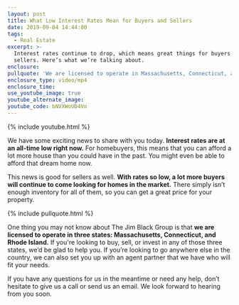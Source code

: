 ```yaml
---
layout: post
title: What Low Interest Rates Mean for Buyers and Sellers
date: 2019-09-04 14:44:00
tags:
  - Real Estate
excerpt: >-
  Interest rates continue to drop, which means great things for buyers and
  sellers. Here’s what we’re talking about.
enclosure:
pullquote: 'We are licensed to operate in Massachusetts, Connecticut, and Rhode Island.'
enclosure_type: video/mp4
enclosure_time:
use_youtube_image: true
youtube_alternate_image:
youtube_code: bNVXWoUD4Vo
---
```


{% include youtube.html %}

We have some exciting news to share with you today. **Interest rates are at an all-time low right now.** For homebuyers, this means that you can afford a lot more house than you could have in the past. You might even be able to afford that dream home now.

This news is good for sellers as well. **With rates so low, a lot more buyers will continue to come looking for homes in the market.** There simply isn’t enough inventory for all of them, so you can get a great price for your property.

{% include pullquote.html %}

One thing you may not know about The Jim Black Group is that **we are licensed to operate in three states: Massachusetts, Connecticut, and Rhode Island.** If you're looking to buy, sell, or invest in any of those three states, we’d be glad to help you. If you’re looking to go anywhere else in the country, we can also set you up with an agent partner that we have who will fit your needs.

If you have any questions for us in the meantime or need any help, don’t hesitate to give us a call or send us an email. We look forward to hearing from you soon.<br>&nbsp;

&nbsp;
